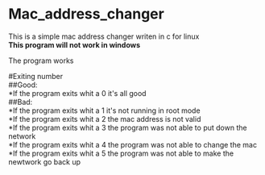 # Mac_address_changer
This is a simple mac address changer writen in c for linux    
**This program will not work in windows**
  
The program works  

#Exiting number  
  ##Good:  
    *If the program exits whit a 0 it's all good  
  ##Bad:  
    *If the program exits whit a 1 it's not running in root mode  
    *If the program exits whit a 2 the mac address is not valid  
    *If the program exits whit a 3 the program was not able to put down the network  
    *If the program exits whit a 4 the program was not able to change the mac  
    *If the program exits whit a 5 the program was not able to make the newtwork go back up

